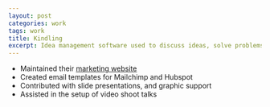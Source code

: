 ```yaml
---
layout: post
categories: work
tags: work
title: Kindling
excerpt: Idea management software used to discuss ideas, solve problems, and purse  opportunities
---
```


* Maintained their [marketing website](https://kindlingapp.com/)
* Created email templates for Mailchimp and Hubspot
* Contributed with slide presentations, and graphic support
* Assisted in the setup of video shoot talks

<div class="screenshot">
  <div class="screenshot-chrome">
    <img class="cld-hidpi" data-src="http://res.cloudinary.com/gutierrezalex/image/upload/q_90/dpr_auto/v1487707711/k-screen_dieb8l.jpg">
  </div>
  <div class="screenshot-device screenshot-mobile">
    <img class="cld-hidpi" data-src="http://res.cloudinary.com/gutierrezalex/image/upload/q_90/dpr_auto/v1487711794/k-mobile_ighn2v.jpg">
  </div>
  <div class="screenshot-device screenshot-tablet">
    <img class="cld-hidpi" data-src="http://res.cloudinary.com/gutierrezalex/image/upload/q_90/dpr_auto/v1487707711/k-tablet_wgpuxj.jpg">
  </div>
    <img class="cld-hidpi" data-src="http://res.cloudinary.com/gutierrezalex/image/upload/q_90/dpr_auto/v1487707711/k-screen2_gdgmln.jpg">
</div>
